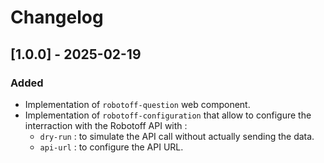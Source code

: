 # Changelog

## [1.0.0] - 2025-02-19

### Added

- Implementation of `robotoff-question` web component.
- Implementation of `robotoff-configuration` that allow to configure the interraction with the Robotoff API with :
  - `dry-run` : to simulate the API call without actually sending the data.
  - `api-url` : to configure the API URL.
